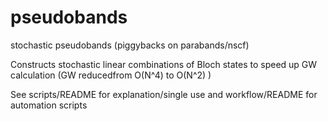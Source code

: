 # pseudobands
stochastic pseudobands (piggybacks on parabands/nscf)

Constructs stochastic linear combinations of Bloch states to speed up GW calculation 
(GW reducedfrom O(N^4) to O(N^2) )

See scripts/README for explanation/single use and workflow/README for automation scripts
